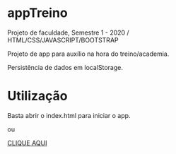 # appTreino
Projeto de faculdade, Semestre 1 - 2020 / HTML/CSS/JAVASCRIPT/BOOTSTRAP

Projeto de app para auxílio na hora do treino/academia.

Persistência de dados em localStorage.

# Utilização
Basta abrir o index.html para iniciar o app.

ou

[CLIQUE AQUI](https://joaopjrn.github.io/appTreino/index.html)
